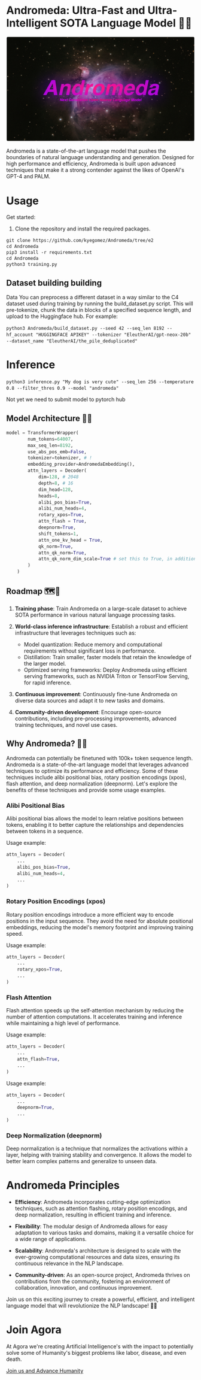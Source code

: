 # Andromeda: Ultra-Fast and Ultra-Intelligent SOTA Language Model 🚀🌌

![Andromeda Next Generation Open Source Language Model](/andromedabanner.png)

Andromeda is a state-of-the-art language model that pushes the boundaries of natural language understanding and generation. Designed for high performance and efficiency, Andromeda is built upon advanced techniques that make it a strong contender against the likes of OpenAI's GPT-4 and PALM.



# Usage

Get started:

1. Clone the repository and install the required packages.


```
git clone https://github.com/kyegomez/Andromeda/tree/e2
cd Andromeda
pip3 install -r requirements.txt
cd Andromeda
python3 training.py
```


## Dataset building building

Data
You can preprocess a different dataset in a way similar to the C4 dataset used during training by running the build_dataset.py script. This will pre-tokenize, chunk the data in blocks of a specified sequence length, and upload to the Huggingface hub. For example:

```python3 Andromeda/build_dataset.py --seed 42 --seq_len 8192 --hf_account "HUGGINGFACE APIKEY" --tokenizer "EleutherAI/gpt-neox-20b" --dataset_name "EleutherAI/the_pile_deduplicated"```



# Inference

```python3 inference.py "My dog is very cute" --seq_len 256 --temperature 0.8 --filter_thres 0.9 --model "andromeda"``` 

Not yet we need to submit model to pytorch hub


## Model Architecture 🧠🔧

```python
model = TransformerWrapper(
        num_tokens=64007,
        max_seq_len=8192,
        use_abs_pos_emb=False,
        tokenizer=tokenizer, # !
        embedding_provider=AndromedaEmbedding(),
        attn_layers = Decoder(
            dim=128, # 2048
            depth=8, # 16
            dim_head=128,
            heads=8,
            alibi_pos_bias=True,
            alibi_num_heads=4,
            rotary_xpos=True,
            attn_flash = True,
            deepnorm=True,
            shift_tokens=1,
            attn_one_kv_head = True,
            qk_norm=True,
            attn_qk_norm=True,
            attn_qk_norm_dim_scale=True # set this to True, in addition to `attn_qk_norm = True`
        )
    )
```

## Roadmap 🗺️📍

1. **Training phase**: Train Andromeda on a large-scale dataset to achieve SOTA performance in various natural language processing tasks.

2. **World-class inference infrastructure**: Establish a robust and efficient infrastructure that leverages techniques such as:

   - Model quantization: Reduce memory and computational requirements without significant loss in performance.
   - Distillation: Train smaller, faster models that retain the knowledge of the larger model.
   - Optimized serving frameworks: Deploy Andromeda using efficient serving frameworks, such as NVIDIA Triton or TensorFlow Serving, for rapid inference.

3. **Continuous improvement**: Continuously fine-tune Andromeda on diverse data sources and adapt it to new tasks and domains.

4. **Community-driven development**: Encourage open-source contributions, including pre-processing improvements, advanced training techniques, and novel use cases.

## Why Andromeda? 🌠💡

Andromeda can potentially be finetuned with 100k+ token sequence length.
Andromeda is a state-of-the-art language model that leverages advanced techniques to optimize its performance and efficiency. Some of these techniques include alibi positional bias, rotary position encodings (xpos), flash attention, and deep normalization (deepnorm). Let's explore the benefits of these techniques and provide some usage examples.

### Alibi Positional Bias

Alibi positional bias allows the model to learn relative positions between tokens, enabling it to better capture the relationships and dependencies between tokens in a sequence.

Usage example:

```python
attn_layers = Decoder(
    ...
    alibi_pos_bias=True,
    alibi_num_heads=4,
    ...
)
```

### Rotary Position Encodings (xpos)

Rotary position encodings introduce a more efficient way to encode positions in the input sequence. They avoid the need for absolute positional embeddings, reducing the model's memory footprint and improving training speed.

Usage example:

```python
attn_layers = Decoder(
    ...
    rotary_xpos=True,
    ...
)
```

### Flash Attention

Flash attention speeds up the self-attention mechanism by reducing the number of attention computations. It accelerates training and inference while maintaining a high level of performance.

Usage example:

```python
attn_layers = Decoder(
    ...
    attn_flash=True,
    ...
)
```

Usage example:

```python
attn_layers = Decoder(
    ...
    deepnorm=True,
    ...
)
```

### Deep Normalization (deepnorm)

Deep normalization is a technique that normalizes the activations within a layer, helping with training stability and convergence. It allows the model to better learn complex patterns and generalize to unseen data.

# Andromeda Principles
- **Efficiency**: Andromeda incorporates cutting-edge optimization techniques, such as attention flashing, rotary position encodings, and deep normalization, resulting in efficient training and inference.

- **Flexibility**: The modular design of Andromeda allows for easy adaptation to various tasks and domains, making it a versatile choice for a wide range of applications.

- **Scalability**: Andromeda's architecture is designed to scale with the ever-growing computational resources and data sizes, ensuring its continuous relevance in the NLP landscape.

- **Community-driven**: As an open-source project, Andromeda thrives on contributions from the community, fostering an environment of collaboration, innovation, and continuous improvement.

Join us on this exciting journey to create a powerful, efficient, and intelligent language model that will revolutionize the NLP landscape! 🚀🌟

# Join Agora
At Agora we're creating Artificial Intelligence's with the impact to potentially solve some of Humanity's biggest problems like labor, disease, and even death.

[Join us and Advance Humanity](https://discord.gg/yqQtRnCH)